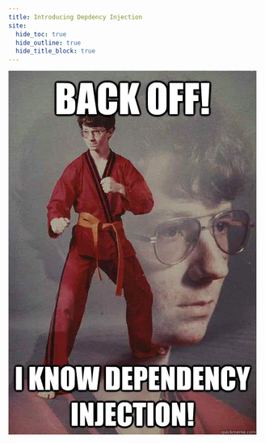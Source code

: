 ```yaml
---
title: Introducing Depdency Injection
site:
  hide_toc: true
  hide_outline: true
  hide_title_block: true
---
```




![](../../../../media/dependency-injection.webp)
